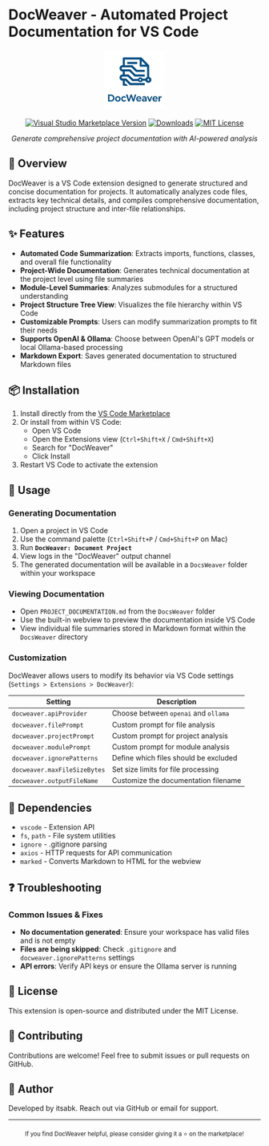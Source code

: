 # DocWeaver - Automated Project Documentation for VS Code

<div align="center">

<a href="https://marketplace.visualstudio.com/items?itemName=itsabk.docweaver">
<img src="https://raw.githubusercontent.com/itsabk/docweaver/dec1d41969f0b2588e91d193d16600074a889870/assets/logo.jpg" alt="DocWeaver Logo" width="120" />
</a>

[![Visual Studio Marketplace Version](https://img.shields.io/visual-studio-marketplace/v/itsabk.docweaver.svg?style=flat&label=VS%20Marketplace&labelColor=1e1e1e&color=007ACC)](https://marketplace.visualstudio.com/items?itemName=itsabk.docweaver)
[![Downloads](https://img.shields.io/visual-studio-marketplace/d/itsabk.docweaver.svg?style=flat&label=Downloads&labelColor=1e1e1e&color=007ACC)](https://marketplace.visualstudio.com/items?itemName=itsabk.docweaver)
[![MIT License](https://img.shields.io/badge/license-MIT-blue.svg?style=flat&labelColor=1e1e1e&color=007ACC)](LICENSE)

_Generate comprehensive project documentation with AI-powered analysis_

</div>

## 🎯 Overview

DocWeaver is a VS Code extension designed to generate structured and concise documentation for projects. It automatically analyzes code files, extracts key technical details, and compiles comprehensive documentation, including project structure and inter-file relationships.

## ✨ Features

- **Automated Code Summarization**: Extracts imports, functions, classes, and overall file functionality
- **Project-Wide Documentation**: Generates technical documentation at the project level using file summaries
- **Module-Level Summaries**: Analyzes submodules for a structured understanding
- **Project Structure Tree View**: Visualizes the file hierarchy within VS Code
- **Customizable Prompts**: Users can modify summarization prompts to fit their needs
- **Supports OpenAI & Ollama**: Choose between OpenAI's GPT models or local Ollama-based processing
- **Markdown Export**: Saves generated documentation to structured Markdown files

## 📦 Installation

1. Install directly from the [VS Code Marketplace](https://marketplace.visualstudio.com/items?itemName=itsabk.docweaver)
2. Or install from within VS Code:
   - Open VS Code
   - Open the Extensions view (`Ctrl+Shift+X` / `Cmd+Shift+X`)
   - Search for "DocWeaver"
   - Click Install
3. Restart VS Code to activate the extension

## 🚀 Usage

### Generating Documentation

1. Open a project in VS Code
2. Use the command palette (`Ctrl+Shift+P` / `Cmd+Shift+P` on Mac)
3. Run **`DocWeaver: Document Project`**
4. View logs in the "DocWeaver" output channel
5. The generated documentation will be available in a `DocsWeaver` folder within your workspace

### Viewing Documentation

- Open `PROJECT_DOCUMENTATION.md` from the `DocsWeaver` folder
- Use the built-in webview to preview the documentation inside VS Code
- View individual file summaries stored in Markdown format within the `DocsWeaver` directory

### Customization

DocWeaver allows users to modify its behavior via VS Code settings (`Settings > Extensions > DocWeaver`):

| Setting                      | Description                           |
| ---------------------------- | ------------------------------------- |
| `docweaver.apiProvider`      | Choose between `openai` and `ollama`  |
| `docweaver.filePrompt`       | Custom prompt for file analysis       |
| `docweaver.projectPrompt`    | Custom prompt for project analysis    |
| `docweaver.modulePrompt`     | Custom prompt for module analysis     |
| `docweaver.ignorePatterns`   | Define which files should be excluded |
| `docweaver.maxFileSizeBytes` | Set size limits for file processing   |
| `docweaver.outputFileName`   | Customize the documentation filename  |

## 🔧 Dependencies

- `vscode` - Extension API
- `fs`, `path` - File system utilities
- `ignore` - .gitignore parsing
- `axios` - HTTP requests for API communication
- `marked` - Converts Markdown to HTML for the webview

## ❓ Troubleshooting

### Common Issues & Fixes

- **No documentation generated**: Ensure your workspace has valid files and is not empty
- **Files are being skipped**: Check `.gitignore` and `docweaver.ignorePatterns` settings
- **API errors**: Verify API keys or ensure the Ollama server is running

## 📄 License

This extension is open-source and distributed under the MIT License.

## 🤝 Contributing

Contributions are welcome! Feel free to submit issues or pull requests on GitHub.

## 👤 Author

Developed by itsabk. Reach out via GitHub or email for support.

---

<div align="center">
<sub>If you find DocWeaver helpful, please consider giving it a ⭐️ on the marketplace!</sub>
</div>
